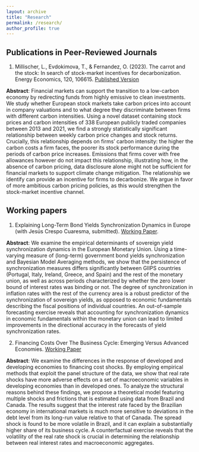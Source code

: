 ```yaml
---
layout: archive
title: "Research"
permalink: /research/
author_profile: true
---
```


## Publications in Peer-Reviewed Journals 

1. Millischer, L., Evdokimova, T., & Fernandez, O. (2023). The carrot and the stock: In search of stock-market incentives for decarbonization. Energy Economics, 120, 106615. [Published Version](https://www.sciencedirect.com/science/article/pii/S0140988323001135)


**Abstract**: Financial markets can support the transition to a low-carbon economy by redirecting funds from highly emissive to clean investments. We study whether European stock markets take carbon prices into account in company valuations and to what degree they discriminate between firms with different carbon intensities. Using a novel dataset containing stock prices and carbon intensities of 338 European publicly traded companies between 2013 and 2021, we find a strongly statistically significant relationship between weekly carbon price changes and stock returns. Crucially, this relationship depends on firms’ carbon intensity: the higher the carbon costs a firm faces, the poorer its stock performance during the periods of carbon price increases. Emissions that firms cover with free allowances however do not impact this relationship, illustrating how, in the absence of carbon pricing, data disclosure alone might not be sufficient for financial markets to support climate change mitigation. The relationship we identify can provide an incentive for firms to decarbonize. We argue in favor of more ambitious carbon pricing policies, as this would strengthen the stock-market incentive channel.


## Working papers

1. Explaining Long-Term Bond Yields Synchronization Dynamics in Europe (with Jesús Crespo Cuaresma, submitted). [Working Paper](https://github.com/oscarfergue98/research_files/blob/acb5e166c7a4ce2fc6ad336cfa3535f775a5ee0a/Crespo_Fernandez_2023.pdf). 


**Abstract**: We examine the empirical determinants of sovereign yield synchronization dynamics in the European Monetary Union. Using a time-varying measure of (long-term) government bond yields synchronization and Bayesian Model Averaging methods, we show that the persistence of synchronization measures differs significantly between GIIPS countries (Portugal, Italy, Ireland, Greece, and Spain) and the rest of the monetary union, as well as across periods characterized by whether the zero lower bound of interest rates was binding or not. The degree of synchronization in inflation rates with the rest of the currency area is a robust predictor of the synchronization of sovereign yields, as opposed to economic fundamentals describing the fiscal positions of individual countries. An out-of-sample forecasting exercise reveals that accounting for synchronization dynamics in economic fundamentals within the monetary union can lead to limited improvements in the directional accuracy in the forecasts of yield synchronization rates. 



2. Financing Costs Over The Business Cycle: Emerging Versus Advanced Economies. [Working Paper](https://github.com/oscarfergue98/research_files/blob/5c91159daba23b89e64e746feba967c50edebe3b/Fernandez_fin_costs.pdf)

**Abstract**: We examine the differences in the response of developed and developing economies to financing cost shocks. By employing empirical methods that exploit the panel structure of the data, we show that real rate shocks have more adverse effects on a set of macroeconomic variables in developing economies than in developed ones. To analyze the structural reasons behind these findings, we propose a theoretical model featuring multiple shocks and frictions that is estimated using data from Brazil and Canada. The results suggest that the interest rate faced by the Brazilian economy in international markets is much more sensitive to deviations in the debt level from its long-run value relative to that of Canada. The spread shock is found to be more volatile in Brazil, and it can explain a substantially higher share of its business cycle. A counterfactual exercise reveals that the volatility of the real rate shock is crucial in determining the relationship between real interest rates and macroeconomic aggregates. 
